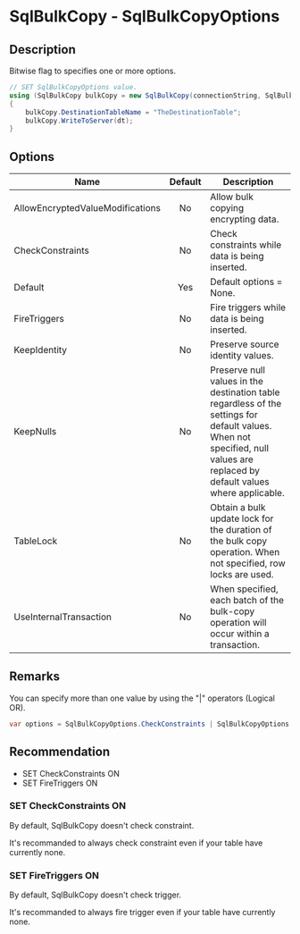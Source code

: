 # SqlBulkCopy - SqlBulkCopyOptions

## Description
Bitwise flag to specifies one or more options.

```csharp
// SET SqlBulkCopyOptions value.
using (SqlBulkCopy bulkCopy = new SqlBulkCopy(connectionString, SqlBulkCopyOptions.CheckConstraints | SqlBulkCopyOptions.FireTriggers))
{
	bulkCopy.DestinationTableName = "TheDestinationTable";
	bulkCopy.WriteToServer(dt);
}
```

## Options

| Name | Default | Description |
| ---- | :-----: | ----------- |
| AllowEncryptedValueModifications | No | Allow bulk copying encrypting data. |
| CheckConstraints | No |  Check constraints while data is being inserted. |
| Default | Yes | Default options = None. |
| FireTriggers | No |  Fire triggers while data is being inserted. |
| KeepIdentity | No | Preserve source identity values. |
| KeepNulls | No | Preserve null values in the destination table regardless of the settings for default values. When not specified, null values are replaced by default values where applicable. |
| TableLock | No | Obtain a bulk update lock for the duration of the bulk copy operation. When not specified, row locks are used. |
| UseInternalTransaction | No | When specified, each batch of the bulk-copy operation will occur within a transaction. |

## Remarks
You can specify more than one value by using the "|" operators (Logical OR).

```csharp
var options = SqlBulkCopyOptions.CheckConstraints | SqlBulkCopyOptions.FireTriggers | SqlBulkCopyOptions.TableLock;
```

## Recommendation
- SET CheckConstraints ON
- SET FireTriggers ON

### SET CheckConstraints ON
By default, SqlBulkCopy doesn't check constraint.

It's recommanded to always check constraint even if your table have currently none.

### SET FireTriggers ON
By default, SqlBulkCopy doesn't check trigger.

It's recommanded to always fire trigger even if your table have currently none.